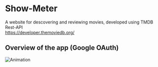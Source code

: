 # Show-Meter

A website for descovering and reviewing movies, developed using TMDB Rest-API   
https://developer.themoviedb.org/

## Overview of the app (Google OAuth)

![Animation](https://github.com/SefyanKehail/show-meter/blob/master/oauth.gif)

